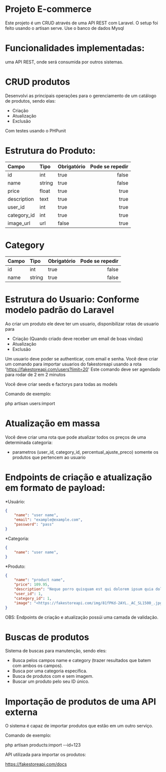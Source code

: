 # Projeto E-commerce
Este projeto é um CRUD através de uma API REST com Laravel.
O setup foi feito usando o artisan serve. Use o banco de dados Mysql


# Funcionalidades implementadas:
uma API REST, onde será consumida por outros sistemas.


# CRUD produtos
Desenvolvi as principais operações para o gerenciamento de um catálogo de produtos, sendo elas:

* Criação
* Atualização
* Exclusão

Com testes usando o PHPunit


# Estrutura do Produto:
| Campo       | Tipo      | Obrigatório     | Pode se repedir |
| :---        | :---      | :---            | ---:            |
| id          | int       | true            | false           |
| name        | string    | true            | false           |
| price       | float     | true            | true            |  
| description | text      | true            | true            |
| user_id     | int       | true            | true            |
| category_id | int       | true            | true            |
| image_url   | url       | false           | true            |


# Category
| Campo       | Tipo      | Obrigatório     | Pode se repedir |
| :---        | :---      | :---            | ---:            |
| id          | int       | true            | false           |
| name        | string    | true            | false           |

# Estrutura do Usuario: Conforme modelo padrão do Laravel
Ao criar um produto ele deve ter um usuario, disponibilizar rotas de usuario para

* Criação (Quando criado deve receber um email de boas vindas)
* Atualização
* Exclusão

Um usuario deve poder se authenticar, com email e senha.
Você deve criar um comando para importar usuarios do fakestoreapi usando a rota 'https://fakestoreapi.com/users?limit=20'
Este comando deve ser agendado para rodar de 2 em 2 minutos

Você deve criar seeds e factorys para todas as models

Comando de exemplo:

php artisan users:import

# Atualização em massa
Você deve criar uma rota que pode atualizar todos os preços de uma determinada categoria:

* parametros (user_id, category_id, percentual_ajuste_preco) somente os produtos que pertencem ao usuario


# Endpoints de criação e atualização em formato de payload:

*Usuário:

```json
{
    "name": "user name",
    "email": "example@example.com",
    "password": "pass"
}
```

*Categoria:

```json
{
    "name": "user name",
}
```

*Produto:

```json
{
    "name": "product name",
    "price": 109.95,
    "description": "Neque porro quisquam est qui dolorem ipsum quia dolor sit amet, consectetur, adipisci velit...",
    "user_id": 1,
    "category_id": 1,
    "image": "<https://fakestoreapi.com/img/81fPKd-2AYL._AC_SL1500_.jpg>"
}
```

OBS: Endpoints de criação e atualização possúi uma camada de validação.


# Buscas de produtos

Sistema de buscas para manutenção, sendo eles:

* Busca pelos campos name e category (trazer resultados que batem com ambos os campos).
* Busca por uma categoria específica.
* Busca de produtos com e sem imagem.
* Buscar um produto pelo seu ID único.


# Importação de produtos de uma API externa

O sistema é capaz de importar produtos que estão em um outro serviço.

Comando de exemplo:

php artisan products:import --id=123

API utilizada para importar os produtos:

https://fakestoreapi.com/docs